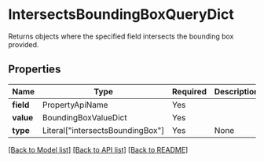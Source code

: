 # IntersectsBoundingBoxQueryDict

Returns objects where the specified field intersects the bounding box provided.


## Properties
| Name | Type | Required | Description |
| ------------ | ------------- | ------------- | ------------- |
**field** | PropertyApiName | Yes |  |
**value** | BoundingBoxValueDict | Yes |  |
**type** | Literal["intersectsBoundingBox"] | Yes | None |


[[Back to Model list]](../../../README.md#models-v1-link) [[Back to API list]](../../../README.md#apis-v1-link) [[Back to README]](../../../README.md)
